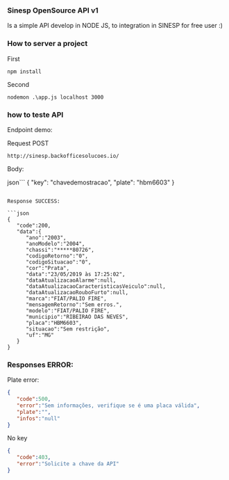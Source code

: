 ### Sinesp OpenSource API v1
Is a simple API develop in NODE JS, to integration in SINESP for free user :)

### How to server a project

First
```
npm install
```

Second 
```
nodemon .\app.js localhost 3000
```

### how to teste API

Endpoint demo:

Request POST

```
http://sinesp.backofficesolucoes.io/
```

Body:

json```
{
  "key": "chavedemostracao",
  "plate": "hbm6603"
}
```

Response SUCCESS:

```json
{
   "code":200,
   "data":{
      "ano":"2003",
      "anoModelo":"2004",
      "chassi":"*****80726",
      "codigoRetorno":"0",
      "codigoSituacao":"0",
      "cor":"Prata",
      "data":"23/05/2019 às 17:25:02",
      "dataAtualizacaoAlarme":null,
      "dataAtualizacaoCaracteristicasVeiculo":null,
      "dataAtualizacaoRouboFurto":null,
      "marca":"FIAT/PALIO FIRE",
      "mensagemRetorno":"Sem erros.",
      "modelo":"FIAT/PALIO FIRE",
      "municipio":"RIBEIRAO DAS NEVES",
      "placa":"HBM6603",
      "situacao":"Sem restrição",
      "uf":"MG"
   }
}
```

### Responses ERROR:

Plate error:

```json
{
   "code":500,
   "error":"Sem informações, verifique se é uma placa válida",
   "plate":"",
   "infos":"null"
}
```

No key
```json
{
   "code":403,
   "error":"Solicite a chave da API"
}
```

